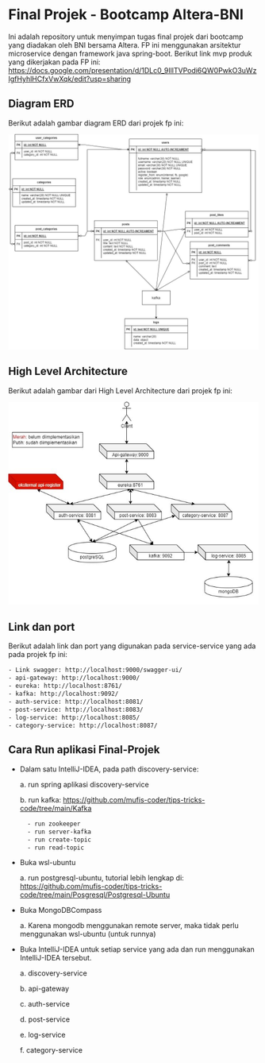 # Final Projek - Bootcamp Altera-BNI

Ini adalah repository untuk menyimpan tugas final projek dari bootcamp yang diadakan oleh BNI bersama Altera. FP ini menggunakan arsitektur microservice dengan framework java spring-boot. Berikut link mvp produk yang dikerjakan pada FP ini: https://docs.google.com/presentation/d/1DLc0_9IllTVPodi6QW0PwkO3uWzIgfHyhlHCfxVwXqk/edit?usp=sharing

## Diagram ERD

Berikut adalah gambar diagram ERD dari projek fp ini:

![alt text](https://github.com/mufis-coder/FP-BNI-Altera/blob/master/src/img/ERD-FP-BNI.jpg) <br />

## High Level Architecture

Berikut adalah gambar dari High Level Architecture dari projek fp ini:

![alt text](https://github.com/mufis-coder/FP-BNI-Altera/blob/master/src/img/high-level-arsitektur.jpg) <br />

## Link dan port

Berikut adalah link dan port yang digunakan pada service-service yang ada pada projek fp ini:

    - Link swagger: http://localhost:9000/swagger-ui/
    - api-gateway: http://localhost:9000/
    - eureka: http://localhost:8761/
    - kafka: http://localhost:9092/
    - auth-service: http://localhost:8081/
    - post-service: http://localhost:8083/
    - log-service: http://localhost:8085/
    - category-service: http://localhost:8087/

## Cara Run aplikasi Final-Projek

- Dalam satu IntelliJ-IDEA, pada path discovery-service:

    a. run spring aplikasi discovery-service

    b. run kafka: https://github.com/mufis-coder/tips-tricks-code/tree/main/Kafka

        - run zookeeper
        - run server-kafka
        - run create-topic
        - run read-topic

- Buka wsl-ubuntu

    a. run postgresql-ubuntu, tutorial lebih lengkap di: https://github.com/mufis-coder/tips-tricks-code/tree/main/Posgresql/Postgresql-Ubuntu

- Buka MongoDBCompass

    a. Karena mongodb menggunakan remote server, maka tidak perlu menggunakan wsl-ubuntu (untuk runnya)

- Buka IntelliJ-IDEA untuk setiap service yang ada dan run menggunakan IntelliJ-IDEA tersebut.

    a. discovery-service

    b. api-gateway

    c. auth-service

    d. post-service

    e. log-service

    f. category-service